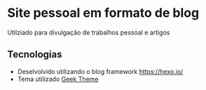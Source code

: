 # Site pessoal em formato de blog
 
Utilziado para divulgação de trabalhos pessoal e artigos

## Tecnologias

- Deselvolvido utilizando o blog framework <https://hexo.io/>
- Tema utilizado [Geek Theme](https://github.com/sanjinhub/hexo-theme-geek)